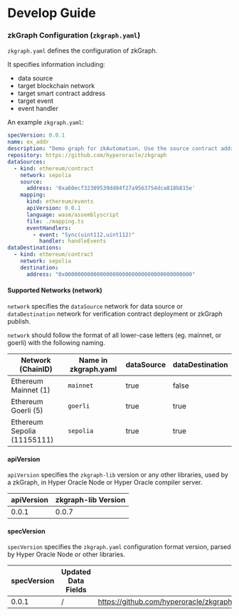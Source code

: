 # Develop Guide

### zkGraph Configuration (`zkgraph.yaml`)

`zkgraph.yaml` defines the configuration of zkGraph.

It specifies information including:

* data source
* target blockchain network
* target smart contract address
* target event
* event handler

An example `zkgraph.yaml`:

```yaml
specVersion: 0.0.1
name: ex_addr
description: "Demo graph for zkAutomation. Use the source contract address as the trigger payload."
repository: https://github.com/hyperoracle/zkgraph
dataSources:
  - kind: ethereum/contract
    network: sepolia
    source:
      address: '0xa60ecf32309539dd84f27a9563754dca818b815e'
    mapping:
      kind: ethereum/events
      apiVersion: 0.0.1
      language: wasm/assemblyscript
      file: ./mapping.ts
      eventHandlers:
        - event: "Sync(uint112,uint112)"
          handler: handleEvents
dataDestinations:
  - kind: ethereum/contract
    network: sepolia
    destination:
      address: "0x0000000000000000000000000000000000000000"
```

#### Supported Networks (network)

`network` specifies the `dataSource` network for data source or `dataDestination` network for verification contract deployment or zkGraph publish.

`network` should follow the format of all lower-case letters (eg. mainnet, or goerli) with the following naming.

<table><thead><tr><th>Network (ChainID)</th><th>Name in zkgraph.yaml</th><th data-type="checkbox">dataSource</th><th data-type="checkbox">dataDestination</th></tr></thead><tbody><tr><td>Ethereum Mainnet (1)</td><td><code>mainnet</code></td><td>true</td><td>false</td></tr><tr><td>Ethereum Goerli (5)</td><td><code>goerli</code></td><td>true</td><td>true</td></tr><tr><td>Ethereum Sepolia (11155111)</td><td><code>sepolia</code></td><td>true</td><td>true</td></tr></tbody></table>

#### apiVersion

`apiVersion` specifies the `zkgraph-lib` version or any other libraries, used by a zkGraph, in Hyper Oracle Node or Hyper Oracle compiler server.

| apiVersion | zkgraph-lib Version |
| ---------- | ------------------- |
| 0.0.1      | 0.0.7               |

#### specVersion

`specVersion` specifies the `zkgraph.yaml` configuration format version, parsed by Hyper Oracle Node or other libraries.

<table><thead><tr><th>specVersion</th><th>Updated Data Fields</th><th data-type="content-ref">Example</th></tr></thead><tbody><tr><td>0.0.1</td><td>/</td><td><a href="https://github.com/hyperoracle/zkgraph/blob/4329897bf502ecf8cc36ecac8d39df75bf3b8f8f/src/zkgraph.yaml">https://github.com/hyperoracle/zkgraph/blob/4329897bf502ecf8cc36ecac8d39df75bf3b8f8f/src/zkgraph.yaml</a></td></tr></tbody></table>
